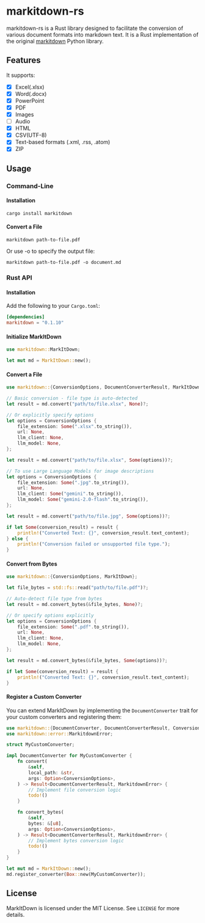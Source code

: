 # markitdown-rs

markitdown-rs is a Rust library designed to facilitate the conversion of various document formats into markdown text. It is a Rust implementation of the original [markitdown](https://github.com/microsoft/markitdown) Python library.

## Features

It supports:

- [x] Excel(.xlsx)
- [x] Word(.docx)
- [x] PowerPoint
- [x] PDF
- [x] Images
- [ ] Audio
- [x] HTML
- [x] CSV(UTF-8)
- [x] Text-based formats (.xml, .rss, .atom)
- [x] ZIP

## Usage

### Command-Line

#### Installation

```
cargo install markitdown
```

#### Convert a File

```
markitdown path-to-file.pdf
```

Or use -o to specify the output file:

```
markitdown path-to-file.pdf -o document.md
```

### Rust API

#### Installation

Add the following to your `Cargo.toml`:

```toml
[dependencies]
markitdown = "0.1.10"
```

#### Initialize MarkItDown

```rust
use markitdown::MarkItDown;

let mut md = MarkItDown::new();
```

#### Convert a File

```rust
use markitdown::{ConversionOptions, DocumentConverterResult, MarkItDown};

// Basic conversion - file type is auto-detected
let result = md.convert("path/to/file.xlsx", None)?;

// Or explicitly specify options
let options = ConversionOptions {
    file_extension: Some(".xlsx".to_string()),
    url: None,
    llm_client: None,
    llm_model: None,
};

let result = md.convert("path/to/file.xlsx", Some(options))?;

// To use Large Language Models for image descriptions
let options = ConversionOptions {
    file_extension: Some(".jpg".to_string()),
    url: None,
    llm_client: Some("gemini".to_string()),
    llm_model: Some("gemini-2.0-flash".to_string()),
};

let result = md.convert("path/to/file.jpg", Some(options))?;

if let Some(conversion_result) = result {
    println!("Converted Text: {}", conversion_result.text_content);
} else {
    println!("Conversion failed or unsupported file type.");
}
```

#### Convert from Bytes

```rust
use markitdown::{ConversionOptions, MarkItDown};

let file_bytes = std::fs::read("path/to/file.pdf")?;

// Auto-detect file type from bytes
let result = md.convert_bytes(&file_bytes, None)?;

// Or specify options explicitly
let options = ConversionOptions {
    file_extension: Some(".pdf".to_string()),
    url: None,
    llm_client: None,
    llm_model: None,
};

let result = md.convert_bytes(&file_bytes, Some(options))?;

if let Some(conversion_result) = result {
    println!("Converted Text: {}", conversion_result.text_content);
}
```

#### Register a Custom Converter

You can extend MarkItDown by implementing the `DocumentConverter` trait for your custom converters and registering them:

```rust
use markitdown::{DocumentConverter, DocumentConverterResult, ConversionOptions, MarkItDown};
use markitdown::error::MarkitdownError;

struct MyCustomConverter;

impl DocumentConverter for MyCustomConverter {
    fn convert(
        &self,
        local_path: &str,
        args: Option<ConversionOptions>,
    ) -> Result<DocumentConverterResult, MarkitdownError> {
        // Implement file conversion logic
        todo!()
    }

    fn convert_bytes(
        &self,
        bytes: &[u8],
        args: Option<ConversionOptions>,
    ) -> Result<DocumentConverterResult, MarkitdownError> {
        // Implement bytes conversion logic
        todo!()
    }
}

let mut md = MarkItDown::new();
md.register_converter(Box::new(MyCustomConverter));
```

## License

MarkItDown is licensed under the MIT License. See `LICENSE` for more details.
